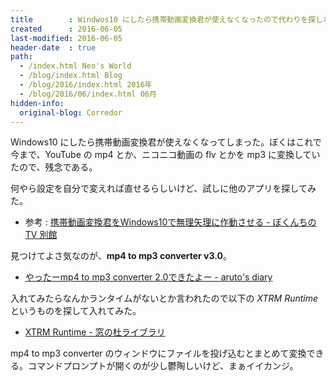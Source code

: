 ```yaml
---
title        : Windwos10 にしたら携帯動画変換君が使えなくなったので代わりを探した
created      : 2016-06-05
last-modified: 2016-06-05
header-date  : true
path:
  - /index.html Neo's World
  - /blog/index.html Blog
  - /blog/2016/index.html 2016年
  - /blog/2016/06/index.html 06月
hidden-info:
  original-blog: Corredor
---
```


Windows10 にしたら携帯動画変換君が使えなくなってしまった。ぼくはこれで今まで、YouTube の mp4 とか、ニコニコ動画の flv とかを mp3 に変換していたので、残念である。

何やら設定を自分で変えれば直せるらしいけど、試しに他のアプリを探してみた。

- 参考 : [携帯動画変換君をWindows10で無理矢理に作動させる - ぼくんちのTV 別館](http://freesoft.tvbok.com/movie_encode/3gp_converter/windows10_1.html)

見つけてよさ気なのが、**mp4 to mp3 converter v3.0**。

- [やったーmp4 to mp3 converter 2.0できたよー - aruto's diary](http://blog.aruto.info/entry/20091107/mp4_to_mp3_converter_ver2)

入れてみたらなんかランタイムがないとか言われたので以下の *XTRM Runtime* というものを探して入れてみた。

- [XTRM Runtime - 窓の杜ライブラリ](http://forest.watch.impress.co.jp/library/software/xtrmruntime/)

mp4 to mp3 converter のウィンドウにファイルを投げ込むとまとめて変換できる。コマンドプロンプトが開くのが少し鬱陶しいけど、まぁイイカンジ。
